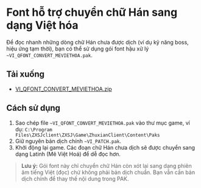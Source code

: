 # Font hỗ trợ chuyển chữ Hán sang dạng Việt hóa

Để đọc nhanh những dòng chữ Hán chưa được dịch (ví dụ kỹ năng boss, hiệu ứng tạm thời), bạn có thể sử dụng gói font hậu xử lý `~VI_QFONT_CONVERT_MEVIETHOA.pak`.

## Tải xuống
- [VI_QFONT_CONVERT_MEVIETHOA.zip](https://raw.githubusercontent.com/yakiro-nvg/wojd_trans/master/misc/VI_QFONT_CONVERT_MEVIETHOA.zip)

## Cách sử dụng
1. Sao chép file `~VI_QFONT_CONVERT_MEVIETHOA.pak` vào thư mục game, ví dụ:
   `C:\Program Files\ZXSJclient\ZXSJ\Game\ZhuxianClient\Content\Paks`
2. Giữ nguyên bản dịch chính `~VI_PATCH.pak`.
3. Khởi động lại game. Các đoạn chữ Hán chưa dịch sẽ được chuyển sang dạng Latinh (Mê Việt Hoá) để dễ đọc hơn.

> **Lưu ý:** Gói font này chỉ chuyển chữ Hán còn xót lại sang dạng phiên âm tiếng Việt (đọc) chứ không phải bản dịch chuẩn. Bạn vẫn cần bản dịch chính để thay thế nội dung trong PAK.
